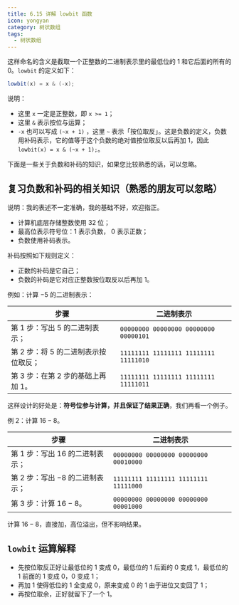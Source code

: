 ```yaml
---
title: 6.15 详解 lowbit 函数
icon: yongyan
category: 树状数组
tags:
  - 树状数组
---
```



这样命名的含义是截取一个正整数的二进制表示里的最低位的 $1$ 和它后面的所有的 $0$。`lowbit` 的定义如下：

```java
lowbit(x) = x & (-x);
```

说明：

+ 这里 `x` 一定是正整数，即 `x >= 1`；
+ 这里 `&` 表示按位与运算；
+ `-x` 也可以写成 `(~x + 1)` ，这里 `~` 表示「按位取反」。这是负数的定义，负数用补码表示，它的值等于这个负数的绝对值按位取反以后再加 $1$，因此 `lowbit(x) = x & (~x + 1);`。

下面是一些关于负数和补码的知识，如果您比较熟悉的话，可以忽略。

## 复习负数和补码的相关知识（熟悉的朋友可以忽略）

说明：我的表述不一定准确，我的基础不好，欢迎指正。

+ 计算机底层存储整数使用 32 位；
+ 最高位表示符号位：1 表示负数， 0 表示正数；
+ 负数使用补码表示。

补码按照如下规则定义：

+ 正数的补码是它自己；
+ 负数的补码是它对应正整数按位取反以后再加 1。


例如：计算 $-5$ 的二进制表示：

| 步骤                                   | 二进制表示                            |
| -------------------------------------- | ------------------------------------- |
| 第 1 步：写出 $5$ 的二进制表示；       | `00000000 00000000 00000000 00000101` |
| 第 2 步：将 $5$ 的二进制表示按位取反； | `11111111 11111111 11111111 11111010` |
| 第 3 步：在第 2 步的基础上再加 $1$。   | `11111111 11111111 11111111 11111011` |

这样设计的好处是：**符号位参与计算，并且保证了结果正确**，我们再看一个例子。


例 2：计算 $16 - 8$。

| 步骤                              | 二进制表示                            |
| --------------------------------- | ------------------------------------- |
| 第 1 步：写出 $16$ 的二进制表示； | `00000000 00000000 00000000 00010000` |
| 第 2 步：写出 $-8$ 的二进制表示； | `11111111 11111111 11111111 11111000` |
| 第 3 步：计算 $16 - 8$。          | `00000000 00000000 00000000 00001000` |

计算 $16 - 8$，直接加，高位溢出，但不影响结果。


## `lowbit` 运算解释

+ 先按位取反正好让最低位的 $1$ 变成 $0$，最低位的 $1$ 后面的 $0$ 变成 $1$，最低位的 $1$ 前面的 $1$ 变成 $0$，$0$ 变成 $1$；
+ 再加 $1$ 使得低位的 $1$ 全变成 $0$，原来变成 $0$ 的 $1$ 由于进位又变回了 $1$；
+ 再按位取余，正好就留下了一个 $1$。

